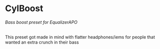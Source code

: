 # CylBoost
###### Bass boost preset for EqualizerAPO

This preset got made in mind with flatter headphones/iems for people that wanted an extra crunch in their bass
